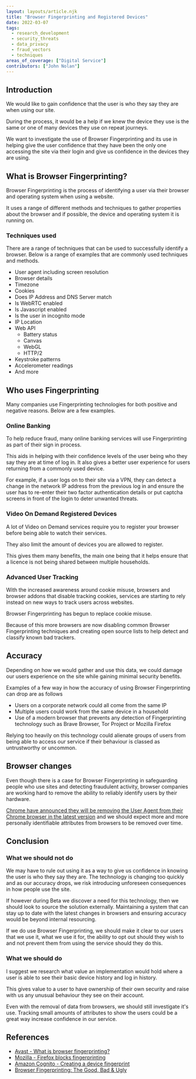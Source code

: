 ```yaml
---
layout: layouts/article.njk
title: "Browser Fingerprinting and Registered Devices"
date: 2022-03-07
tags: 
  - research_development
  - security_threats
  - data_privacy
  - fraud_vectors
  - techniques
areas_of_coverage: ["Digital Service"]
contributors: ["John Nolan"]
---
```


## Introduction

We would like to gain confidence that the user is who they say they are when using our site.

During the process, it would be a help if we knew the device they use is the same or one of many devices they use on repeat journeys.

We want to investigate the use of Browser Fingerprinting and its use in helping give the user confidence that they have been the only one accessing the site via their login and give us confidence in the devices they are using.

## What is Browser Fingerprinting?

Browser Fingerprinting is the process of identifying a user via their browser and operating system when using a website.

It uses a range of different methods and techniques to gather properties about the browser and if possible, the device and operating system it is running on.

### Techniques used

There are a range of techniques that can be used to successfully identify a browser. Below is a range of examples that are commonly used techniques and methods.

* User agent including screen resolution
* Browser details
* Timezone
* Cookies
* Does IP Address and DNS Server match
* Is WebRTC enabled
* Is Javascript enabled
* Is the user in incognito mode
* IP Location
* Web API
  * Battery status
  * Canvas
  * WebGL
  * HTTP/2
* Keystroke patterns
* Accelerometer readings
* And more

## Who uses Fingerprinting

Many companies use Fingerprinting technologies for both positive and negative reasons. Below are a few examples.

### Online Banking

To help reduce fraud, many online banking services will use Fingerprinting as part of their sign in process.

This aids in helping with their confidence levels of the user being who they say they are at time of log in. It also gives a better user experience for users returning from a commonly used device.

For example, if a user logs on to their site via a VPN, they can detect a change in the network IP address from the previous log in and ensure the user has to re-enter their two factor authentication details or put captcha screens in front of the login to deter unwanted threats.

### Video On Demand Registered Devices

A lot of Video on Demand services require you to register your browser before being able to watch their services.

They also limit the amount of devices you are allowed to register.

This gives them many benefits, the main one being that it helps ensure that a licence is not being shared between multiple households.

### Advanced User Tracking

With the increased awareness around cookie misuse, browsers and browser addons that disable tracking cookies, services are starting to rely instead on new ways to track users across websites.

Browser Fingerprinting has begun to replace cookie misuse.

Because of this more browsers are now disabling common Browser Fingerprinting techniques and creating open source lists to help detect and classify known bad trackers.

## Accuracy

Depending on how we would gather and use this data, we could damage our users experience on the site while gaining minimal security benefits.

Examples of a few way in how the accuracy of using Browser Fingerprinting can drop are as follows

* Users on a corporate network could all come from the same IP
* Multiple users could work from the same device in a household
* Use of a modern browser that prevents any detection of Fingerprinting technology such as Brave Browser, Tor Project or Mozilla Firefox

Relying too heavily on this technology could alienate groups of users from being able to access our service if their behaviour is classed as untrustworthy or uncommon.

## Browser changes

Even though there is a case for Browser Fingerprinting in safeguarding people who use sites and detecting fraudulent activity, browser companies are working hard to remove the ability to reliably identify users by their hardware.

[Chrome have announced they will be removing the User Agent from their Chrome browser in the latest version](https://www.xda-developers.com/chrome-100-beta/) and we should expect more and more personally identifiable attributes from browsers to be removed over time.

## Conclusion

### What we should not do

We may have to rule out using it as a way to give us confidence in knowing the user is who they say they are. The technology is changing too quickly and as our accuracy drops, we risk introducing unforeseen consequences in how people use the site.

If however during Beta we discover a need for this technology, then we should look to source the solution externally. Maintaining a system that can stay up to date with the latest changes in browsers and ensuring accuracy would be beyond internal resourcing.

If we do use Browser Fingerprinting, we should make it clear to our users that we use it, what we use it for, the ability to opt out should they wish to and not prevent them from using the service should they do this.

### What we should do

I suggest we research what value an implementation would hold where a user is able to see their basic device history and log in history.

This gives value to a user to have ownership of their own security and raise with us any unusual behaviour they see on their account.

Even with the removal of data from browsers, we should still investigate it's use. Tracking small amounts of attributes to show the users could be a great way increase confidence in our service.

## References

* [Avast - What is browser fingerprinting?](https://www.avast.com/c-what-is-browser-fingerprinting)
* [Mozilla - Firefox blocks fingerprinting](https://www.mozilla.org/en-GB/firefox/features/block-fingerprinting/)
* [Amazon Cognito - Creating a device fingerprint](https://docs.aws.amazon.com/cognito/latest/developerguide/cognito-user-pool-settings-adaptive-authentication.html)
* [Browser Fingerprinting: The Good, Bad & Ugly](https://www.thesslstore.com/blog/browser-fingerprinting-the-good-bad-ugly/)
